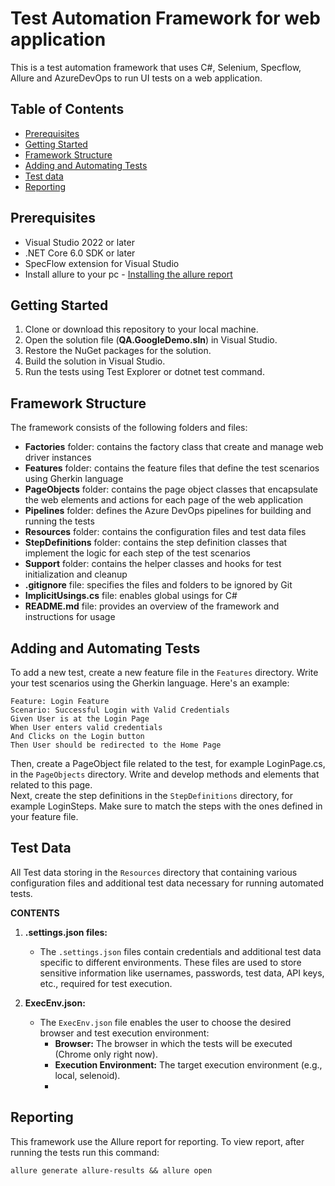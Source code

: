 # Test Automation Framework for web application

This is a test automation framework that uses C#, Selenium, Specflow, Allure and AzureDevOps to run UI tests on a web application.

## Table of Contents
- [Prerequisites](#prerequisites)
- [Getting Started](#getting-started)
- [Framework Structure](#framework-structure)
- [Adding and Automating Tests](#adding-and-automating-tests)
- [Test data](#test-data)
- [Reporting](#report)

## Prerequisites

- Visual Studio 2022 or later
- .NET Core 6.0 SDK or later
- SpecFlow extension for Visual Studio
- Install allure to your pc - [Installing the allure report](https://allurereport.org/docs/gettingstarted/installation/) 

## Getting Started

1. Clone or download this repository to your local machine.
2. Open the solution file (**QA.GoogleDemo.sln**) in Visual Studio.
3. Restore the NuGet packages for the solution.
5. Build the solution in Visual Studio.
6. Run the tests using Test Explorer or dotnet test command.

## Framework Structure

The framework consists of the following folders and files:

- **Factories** folder: contains the factory class that create and manage web driver instances
- **Features** folder: contains the feature files that define the test scenarios using Gherkin language
- **PageObjects** folder: contains the page object classes that encapsulate the web elements and actions for each page of the web application
- **Pipelines** folder: defines the Azure DevOps pipelines for building and running the tests
- **Resources** folder: contains the configuration files and test data files
- **StepDefinitions** folder: contains the step definition classes that implement the logic for each step of the test scenarios
- **Support** folder: contains the helper classes and hooks for test initialization and cleanup
- **.gitignore** file: specifies the files and folders to be ignored by Git
- **ImplicitUsings.cs** file: enables global usings for C# 
- **README.md** file: provides an overview of the framework and instructions for usage

## Adding and Automating Tests

To add a new test, create a new feature file in the `Features` directory. Write your test scenarios using the Gherkin language. Here's an example:

```gherkin
Feature: Login Feature
Scenario: Successful Login with Valid Credentials
Given User is at the Login Page
When User enters valid credentials
And Clicks on the Login button
Then User should be redirected to the Home Page
```

Then, create a PageObject file related to the test, for example LoginPage.cs, in the `PageObjects` directory. 
Write and develop methods and elements that related to this page.  
Next, create the step definitions in the `StepDefinitions` directory, for example LoginSteps. 
Make sure to match the steps with the ones defined in your feature file. 

## Test Data 

All Test data storing in the `Resources` directory that containing various configuration files and additional test data necessary for running automated tests. 

**CONTENTS**

1. **.settings.json files:**
   - The `.settings.json` files contain credentials and additional test data specific to different environments. These files are used to store sensitive information like usernames, passwords, test data, API keys, etc., required for test execution.

2. **ExecEnv.json:**
   - The `ExecEnv.json` file enables the user to choose the desired browser and test execution environment:
     - **Browser:** The browser in which the tests will be executed (Chrome only right now).
     - **Execution Environment:** The target execution environment (e.g., local, selenoid).
     - 

## Reporting

This framework use the Allure report for reporting. To view report, after running the tests run this command:
```
allure generate allure-results && allure open
```

